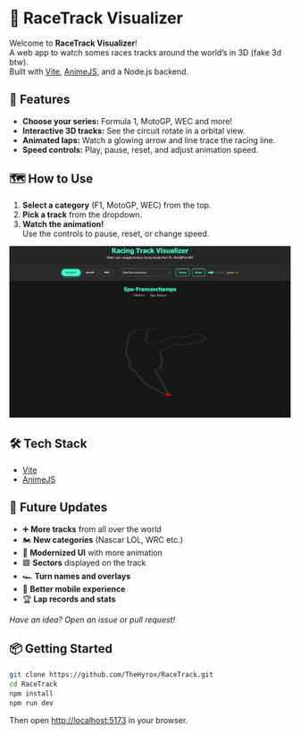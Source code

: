 # 🏁 RaceTrack Visualizer

Welcome to **RaceTrack Visualizer**!  
A web app to watch somes races tracks around the world’s in 3D (fake 3d btw).  
Built with [Vite](https://vitejs.dev/), [AnimeJS](https://animejs.com/), and a Node.js backend.

## 🚦 Features

- **Choose your series:** Formula 1, MotoGP, WEC and more!
- **Interactive 3D tracks:** See the circuit rotate in a orbital view.
- **Animated laps:** Watch a glowing arrow and line trace the racing line.
- **Speed controls:** Play, pause, reset, and adjust animation speed.

## 🗺️ How to Use

1. **Select a category** (F1, MotoGP, WEC) from the top.
2. **Pick a track** from the dropdown.
3. **Watch the animation!**  
   Use the controls to pause, reset, or change speed.
<p align="center">
   <img src="https://raw.githubusercontent.com/TheHyrox/RaceTrack/main/.github/images/demo.gif">
</p>

## 🛠️ Tech Stack

- [Vite](https://vitejs.dev/) 
- [AnimeJS](https://animejs.com/)

## 🌱 Future Updates

- ➕ **More tracks** from all over the world
- 🏍️ **New categories** (Nascar LOL, WRC etc.)
- 🎨 **Modernized UI** with more animation
- 🟩 **Sectors** displayed on the track
- 🏎️ **Turn names and overlays**
- 📱 **Better mobile experience**
- 🏆 **Lap records and stats**

*Have an idea? Open an issue or pull request!*

## 📦 Getting Started

```bash
git clone https://github.com/TheHyrox/RaceTrack.git
cd RaceTrack
npm install
npm run dev
```

Then open [http://localhost:5173](http://localhost:5173) in your browser.
